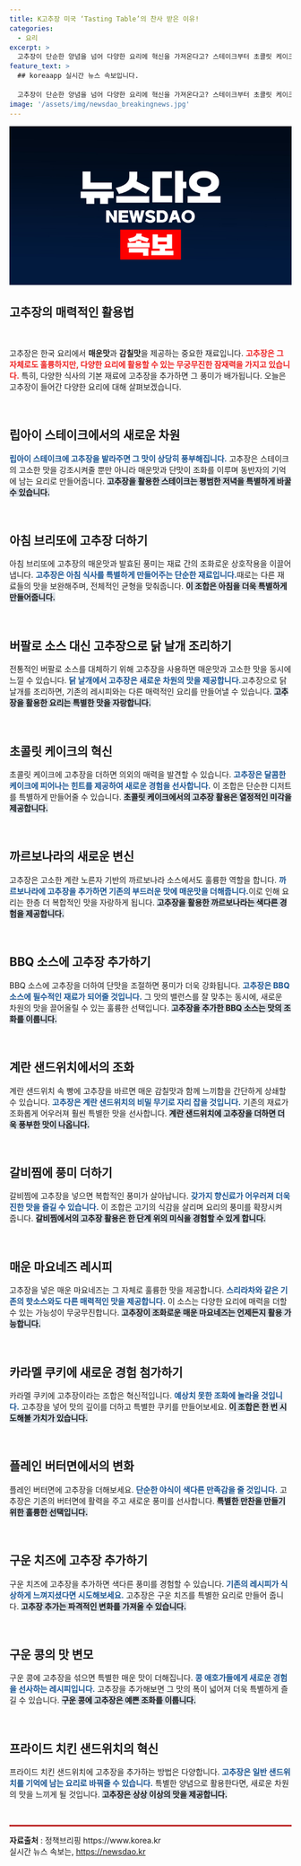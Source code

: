 ```yaml
---
title: K고추장 미국 ‘Tasting Table’의 찬사 받은 이유!
categories:
  - 요리
excerpt: >
  고추장이 단순한 양념을 넘어 다양한 요리에 혁신을 가져온다고? 스테이크부터 초콜릿 케이크까지, 고추장의 매력이 가득한 12가지 요리법을 통해 새로운 풍미를 경험해보세요!
feature_text: >
  ## koreaapp 실시간 뉴스 속보입니다.

  고추장이 단순한 양념을 넘어 다양한 요리에 혁신을 가져온다고? 스테이크부터 초콜릿 케이크까지, 고추장의 매력이 가득한 12가지 요리법을 통해 새로운 풍미를 경험해보세요!
image: '/assets/img/newsdao_breakingnews.jpg'
---
```


<p><img src="/assets/img/newsdao_breakingnews.jpg" alt="koreaapp 속보" /></p>

<h2 data-ke-size="size26">고추장의 매력적인 활용법</h2>

<p data-ke-size="size16">&nbsp;</p>

<p>고추장은 한국 요리에서 <strong>매운맛</strong>과 <strong>감칠맛</strong>을 제공하는 중요한 재료입니다. <b><span style="color: #ee2323;">고추장은 그 자체로도 훌륭하지만, 다양한 요리에 활용할 수 있는 무궁무진한 잠재력을 가지고 있습니다.</span></b> 특히, 다양한 식사의 기본 재료에 고추장을 추가하면 그 풍미가 배가됩니다. 오늘은 고추장이 들어간 다양한 요리에 대해 살펴보겠습니다.</p>

<p data-ke-size="size16">&nbsp;</p>

<h2 data-ke-size="size26">립아이 스테이크에서의 새로운 차원</h2>

<p><b><span style="color: #1a5490;">립아이 스테이크에 고추장을 발라주면 그 맛이 상당히 풍부해집니다.</span></b> 고추장은 스테이크의 고소한 맛을 강조시켜줄 뿐만 아니라 매운맛과 단맛이 조화를 이루며 동반자의 기억에 남는 요리로 만들어줍니다. <b><span style="background-color: #21538527;">고추장을 활용한 스테이크는 평범한 저녁을 특별하게 바꿀 수 있습니다.</span></b> </p>

<p data-ke-size="size16">&nbsp;</p>

<h2 data-ke-size="size26">아침 브리또에 고추장 더하기</h2>

<p>아침 브리또에 고추장의 매운맛과 발효된 풍미는 재료 간의 조화로운 상호작용을 이끌어냅니다. <b><span style="color: #1a5490;">고추장은 아침 식사를 특별하게 만들어주는 단순한 재료입니다.</span></b>때로는 다른 재료들의 맛을 보완해주며, 전체적인 균형을 맞춰줍니다. <b><span style="background-color: #21538527;">이 조합은 아침을 더욱 특별하게 만들어줍니다.</span></b></p>

<p data-ke-size="size16">&nbsp;</p>

<h2 data-ke-size="size26">버팔로 소스 대신 고추장으로 닭 날개 조리하기</h2>

<p>전통적인 버팔로 소스를 대체하기 위해 고추장을 사용하면 매운맛과 고소한 맛을 동시에 느낄 수 있습니다. <b><span style="color: #1a5490;"> 닭 날개에서 고추장은 새로운 차원의 맛을 제공합니다.</span></b>고추장으로 닭 날개를 조리하면, 기존의 레시피와는 다른 매력적인 요리를 만들어낼 수 있습니다. <b><span style="background-color: #21538527;">고추장을 활용한 요리는 특별한 맛을 자랑합니다.</span></b></p>

<p data-ke-size="size16">&nbsp;</p>

<h2 data-ke-size="size26">초콜릿 케이크의 혁신</h2>

<p>초콜릿 케이크에 고추장을 더하면 의외의 매력을 발견할 수 있습니다. <b><span style="color: #1a5490;">고추장은 달콤한 케이크에 피어나는 힌트를 제공하여 새로운 경험을 선사합니다.</span></b> 이 조합은 단순한 디저트를 특별하게 만들어줄 수 있습니다. <b><span style="background-color: #21538527;">초콜릿 케이크에서의 고추장 활용은 열정적인 미각을 제공합니다.</span></b></p>

<p data-ke-size="size16">&nbsp;</p>

<h2 data-ke-size="size26">까르보나라의 새로운 변신</h2>

<p>고추장은 고소한 계란 노른자 기반의 까르보나라 소스에서도 훌륭한 역할을 합니다. <b><span style="color: #1a5490;">까르보나라에 고추장을 추가하면 기존의 부드러운 맛에 매운맛을 더해줍니다.</span></b>이로 인해 요리는 한층 더 복합적인 맛을 자랑하게 됩니다. <b><span style="background-color: #21538527;">고추장을 활용한 까르보나라는 색다른 경험을 제공합니다.</span></b></p>

<p data-ke-size="size16">&nbsp;</p>

<h2 data-ke-size="size26">BBQ 소스에 고추장 추가하기</h2>

<p>BBQ 소스에 고추장을 더하여 단맛을 조절하면 풍미가 더욱 강화됩니다. <b><span style="color: #1a5490;">고추장은 BBQ 소스에 필수적인 재료가 되어줄 것입니다.</span></b> 그 맛의 밸런스를 잘 맞추는 동시에, 새로운 차원의 맛을 끌어올릴 수 있는 훌륭한 선택입니다. <b><span style="background-color: #21538527;">고추장을 추가한 BBQ 소스는 맛의 조화를 이룹니다.</span></b></p>

<p data-ke-size="size16">&nbsp;</p>

<h2 data-ke-size="size26">계란 샌드위치에서의 조화</h2>

<p>계란 샌드위치 속 빵에 고추장을 바르면 매운 감칠맛과 함께 느끼함을 간단하게 상쇄할 수 있습니다. <b><span style="color: #1a5490;">고추장은 계란 샌드위치의 비밀 무기로 자리 잡을 것입니다.</span></b> 기존의 재료가 조화롭게 어우러져 훨씬 특별한 맛을 선사합니다. <b><span style="background-color: #21538527;">계란 샌드위치에 고추장을 더하면 더욱 풍부한 맛이 나옵니다.</span></b></p>

<p data-ke-size="size16">&nbsp;</p>

<h2 data-ke-size="size26">갈비찜에 풍미 더하기</h2>

<p>갈비찜에 고추장을 넣으면 복합적인 풍미가 살아납니다. <b><span style="color: #1a5490;">갖가지 향신료가 어우러져 더욱 진한 맛을 즐길 수 있습니다.</span></b> 이 조합은 고기의 식감을 살리며 요리의 풍미를 확장시켜 줍니다. <b><span style="background-color: #21538527;">갈비찜에서의 고추장 활용은 한 단계 위의 미식을 경험할 수 있게 합니다.</span></b></p>

<p data-ke-size="size16">&nbsp;</p>

<h2 data-ke-size="size26">매운 마요네즈 레시피</h2>

<p>고추장을 넣은 매운 마요네즈는 그 자체로 훌륭한 맛을 제공합니다. <b><span style="color: #1a5490;">스리라차와 같은 기존의 핫소스와도 다른 매력적인 맛을 제공합니다.</span></b>  이 소스는 다양한 요리에 매력을 더할 수 있는 가능성이 무궁무진합니다. <b><span style="background-color: #21538527;">고추장이 조화로운 매운 마요네즈는 언제든지 활용 가능합니다.</span></b></p>

<p data-ke-size="size16">&nbsp;</p>

<h2 data-ke-size="size26">카라멜 쿠키에 새로운 경험 첨가하기</h2>

<p>카라멜 쿠키에 고추장이라는 조합은 혁신적입니다. <b><span style="color: #1a5490;">예상치 못한 조화에 놀라울 것입니다.</span></b> 고추장을 넣어 맛의 깊이를 더하고 특별한 쿠키를 만들어보세요. <b><span style="background-color: #21538527;">이 조합은 한 번 시도해볼 가치가 있습니다.</span></b></p>

<p data-ke-size="size16">&nbsp;</p>

<h2 data-ke-size="size26">플레인 버터면에서의 변화</h2>

<p>플레인 버터면에 고추장을 더해보세요. <b><span style="color: #1a5490;">단순한 야식이 색다른 만족감을 줄 것입니다.</span></b> 고추장은 기존의 버터면에 활력을 주고 새로운 풍미를 선사합니다. <b><span style="background-color: #21538527;">특별한 만찬을 만들기 위한 훌륭한 선택입니다.</span></b></p>

<p data-ke-size="size16">&nbsp;</p>

<h2 data-ke-size="size26">구운 치즈에 고추장 추가하기</h2>

<p>구운 치즈에 고추장을 추가하면 색다른 풍미를 경험할 수 있습니다. <b><span style="color: #1a5490;">기존의 레시피가 식상하게 느껴지셨다면 시도해보세요.</span></b> 고추장은 구운 치즈를 특별한 요리로 만들어 줍니다. <b><span style="background-color: #21538527;">고추장 추가는 파격적인 변화를 가져올 수 있습니다.</span></b></p>

<p data-ke-size="size16">&nbsp;</p>

<h2 data-ke-size="size26">구운 콩의 맛 변모</h2>

<p>구운 콩에 고추장을 섞으면 특별한 매운 맛이 더해집니다. <b><span style="color: #1a5490;">콩 애호가들에게 새로운 경험을 선사하는 레시피입니다.</span></b> 고추장을 추가해보면 그 맛의 폭이 넓어져 더욱 특별하게 즐길 수 있습니다. <b><span style="background-color: #21538527;">구운 콩에 고추장은 예쁜 조화를 이룹니다.</span></b></p>

<p data-ke-size="size16">&nbsp;</p>

<h2 data-ke-size="size26">프라이드 치킨 샌드위치의 혁신</h2>

<p>프라이드 치킨 샌드위치에 고추장을 추가하는 방법은 다양합니다. <b><span style="color: #1a5490;">고추장은 일반 샌드위치를 기억에 남는 요리로 바꿔줄 수 있습니다.</span></b> 특별한 양념으로 활용한다면, 새로운 차원의 맛을 느끼게 될 것입니다. <b><span style="background-color: #21538527;">고추장은 상상 이상의 맛을 제공합니다.</span></b></p>

<p data-ke-size="size16">&nbsp;</p>

<div>
  <hr style="height: 3px; background-color: #bb2020;"/>
  <b>자료출처</b> : 정책브리핑 https://www.korea.kr
</div>
실시간 뉴스 속보는, <a href="https://newsdao.kr" rel="dofollow">https://newsdao.kr</a>


